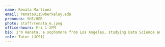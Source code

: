 ```yaml
---
name: Renata Martinez
email: renata0115@berkeley.edu
pronouns: SHE/HER
photo: staff/renata_m.jpeg
office-hours: Fri 1-2PM
bio: I'm Renata, a sophomore from Los Angeles, studying Data Science and Computer Science who loves boba, listening to Spanish Music, and teaching! I'm so excited to meet all of you and I hope you all enjoy Data 8 as much as I did!
role: Tutor (UCS1)
---
```

